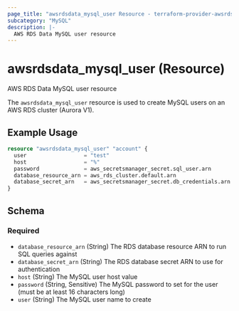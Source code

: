 ```yaml
---
page_title: "awsrdsdata_mysql_user Resource - terraform-provider-awsrdsdata"
subcategory: "MySQL"
description: |-
  AWS RDS Data MySQL user resource
---
```


# awsrdsdata_mysql_user (Resource)

AWS RDS Data MySQL user resource

The `awsrdsdata_mysql_user` resource is used to create MySQL users on an AWS RDS cluster (Aurora V1).

## Example Usage

```terraform
resource "awsrdsdata_mysql_user" "account" {
  user                  = "test"
  host                  = "%"
  password              = aws_secretsmanager_secret.sql_user.arn
  database_resource_arn = aws_rds_cluster.default.arn
  database_secret_arn   = aws_secretsmanager_secret.db_credentials.arn
}
```

<!-- schema generated by tfplugindocs -->
## Schema

### Required

- `database_resource_arn` (String) The RDS database resource ARN to run SQL queries against
- `database_secret_arn` (String) The RDS database secret ARN to use for authentication
- `host` (String) The MySQL user host value
- `password` (String, Sensitive) The MySQL password to set for the user (must be at least 16 characters long)
- `user` (String) The MySQL user name to create
